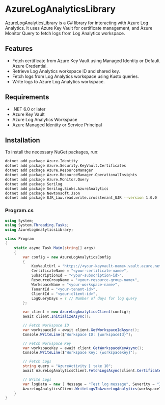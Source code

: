 # AzureLogAnalyticsLibrary

AzureLogAnalyticsLibrary is a C# library for interacting with Azure Log Analytics. It uses Azure Key Vault for certificate management, and Azure Monitor Query to fetch logs from Log Analytics workspace.

## Features

- Fetch certificate from Azure Key Vault using Managed Identity or Default Azure Credential.
- Retrieve Log Analytics workspace ID and shared key.
- Fetch logs from Log Analytics workspace using Kusto queries.
- Write logs to Azure Log Analytics workspace.

## Requirements

- .NET 6.0 or later
- Azure Key Vault
- Azure Log Analytics Workspace
- Azure Managed Identity or Service Principal

## Installation

To install the necessary NuGet packages, run:

```sh
dotnet add package Azure.Identity
dotnet add package Azure.Security.KeyVault.Certificates
dotnet add package Azure.ResourceManager
dotnet add package Azure.ResourceManager.OperationalInsights
dotnet add package Azure.Monitor.Query
dotnet add package Serilog
dotnet add package Serilog.Sinks.AzureAnalytics
dotnet add package Newtonsoft.Json
dotnet add package UJR_Law.read.write.crosstenant_UJR --version 1.0.0
```

### Program.cs

```csharp
using System;
using System.Threading.Tasks;
using AzureLogAnalyticsLibrary;

class Program
{
    static async Task Main(string[] args)
    {
        var config = new AzureLogAnalyticsConfig
        {
            KeyVaultUrl = "https://<your-keyvault-name>.vault.azure.net/",
            CertificateName = "<your-certificate-name>",
            SubscriptionId = "<your-subscription-id>",
            ResourceGroupName = "<your-resource-group-name>",
            WorkspaceName = "<your-workspace-name>",
            TenantId = "<your-tenant-id>",
            ClientId = "<your-client-id>",
            LogQueryDays = 7 // Number of days for log query
        };

        var client = new AzureLogAnalyticsClient(config);
        await client.InitializeAsync();

        // Fetch Workspace ID
        var workspaceId = await client.GetWorkspaceIdAsync();
        Console.WriteLine($"Workspace ID: {workspaceId}");

        // Fetch Workspace Key
        var workspaceKey = await client.GetWorkspaceKeyAsync();
        Console.WriteLine($"Workspace Key: {workspaceKey}");

        // Fetch Logs
        string query = "AzureActivity | take 10";
        await AzureLogAnalyticsClient.FetchLogsAsync(client.Certificate, workspaceId, config.TenantId, config.ClientId, query, config.LogQueryDays);

        // Write Logs
        var logData = new { Message = "Test log message", Severity = "Information" };
        AzureLogAnalyticsClient.WriteLogsToAzureLogAnalytics(workspaceId, workspaceKey, "CustomLogType", logData);
    }
}
```
